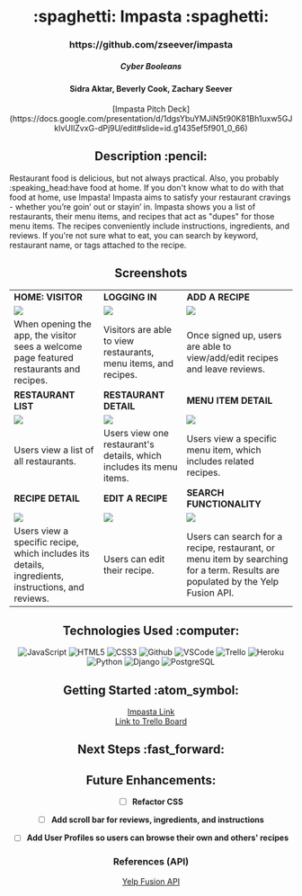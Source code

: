 <div align ="center">
<h1>:spaghetti: Impasta :spaghetti:</h1>
<h3>https://github.com/zseever/impasta</h3>
<h5>Cyber Booleans</h5>
<h4>Sidra Aktar, Beverly Cook, Zachary Seever</h4>
[Impasta Pitch Deck](https://docs.google.com/presentation/d/1dgsYbuYMJiN5t90K81Bh1uxw5GJklvUIlZvxG-dPj9U/edit#slide=id.g1435ef5f901_0_66)
</div>

<div align = center><h2>Description :pencil:</h2></div>
Restaurant food is delicious, but not always practical. Also, you probably :speaking_head:have food at home. If you don't know what to do with that food at home, use Impasta! Impasta aims to satisfy your restaurant cravings - whether you’re goin’ out or stayin’ in. Impasta shows you a list of restaurants, their menu items, and recipes that act as "dupes" for those menu items. The recipes conveniently include instructions, ingredients, and reviews. If you're not sure what to eat, you can search by keyword, restaurant name, or tags attached to the recipe.

<div align = center><h2>Screenshots</h2><div>

|  |  |  |
|---|---|---|
| **HOME: VISITOR** | **LOGGING IN** | **ADD A RECIPE** |
| <img src="https://i.imgur.com/1anOwrL.jpg"> | <img src="https://i.imgur.com/D94PH6c.png"> | <img src="https://i.imgur.com/tBxdgIl.png"> |
| When opening the app, the visitor sees a welcome page featured restaurants and recipes. | Visitors are able to view restaurants, menu items, and recipes. | Once signed up, users are able to view/add/edit recipes and leave reviews. |
| **RESTAURANT LIST** | **RESTAURANT DETAIL** | **MENU ITEM DETAIL** |
| <img src="https://i.imgur.com/5ms6T5m.jpg"> | <img src="https://i.imgur.com/nBquvAB.png"> | <img src="https://i.imgur.com/dG9Rhqc.png"> |
| Users view a list of all restaurants. | Users view one restaurant's details, which includes its menu items. | Users view a specific menu item, which includes related recipes. |
| **RECIPE DETAIL** | **EDIT A RECIPE** | **SEARCH FUNCTIONALITY** |
| <img src="https://i.imgur.com/UDfDVZe.png"> | <img src="https://i.imgur.com/kcvVux7.png"> | <img src="https://i.imgur.com/T5f3TwY.png"><br> |
| Users view a specific recipe, which includes its details, ingredients, instructions, and reviews. | Users can edit their recipe. | Users can search for a recipe, restaurant, or menu item by searching for a term. Results are populated by the Yelp Fusion API. |


<div align = center><h2>Technologies Used :computer:</h2></div>

![JavaScript](https://img.shields.io/badge/-JavaScript-333?style=flat&logo=javascript)
![HTML5](https://img.shields.io/badge/-HTML5-333?style=flat&logo=html5)
![CSS3](https://img.shields.io/badge/-CSS-333?style=flat&logo=css3)
![Github](https://img.shields.io/badge/-GitHub-333?style=flat&logo=github)
![VSCode](https://img.shields.io/badge/-VS_Code-333?style=flat&logo=visualstudio)
![Trello](https://img.shields.io/badge/-Trello-333?style=flat&logo=trello)
![Heroku](https://img.shields.io/badge/-Heroku-333?style=flat&logo=heroku)
![Python](https://img.shields.io/badge/-Python-05122A?style=flat&logo=python)
![Django](https://img.shields.io/badge/-Django-05122A?style=flat&logo=django)
![PostgreSQL](https://img.shields.io/badge/-PostgreSQL-05122A?style=flat&logo=postgresql)


<div align = center><h2>Getting Started :atom_symbol:</h2></div>

[Impasta Link](https://impasta-p3.herokuapp.com/)<br>
[Link to Trello Board](https://trello.com/b/nNc6OQAq/p3)<br>


<div align = center><h2>Next Steps :fast_forward:</h2></div>

## Future Enhancements:

- [ ] **Refactor CSS**

- [ ] **Add scroll bar for reviews, ingredients, and instructions**

- [ ] **Add User Profiles so users can browse their own and others' recipes**


### References (API)

[Yelp Fusion API](https://fusion.yelp.com/)

</div>